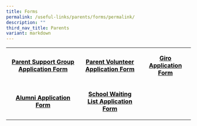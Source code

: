 ```yaml
---
title: Forms
permalink: /useful-links/parents/forms/permalink/
description: ""
third_nav_title: Parents
variant: markdown
---
```

<table width="651">
<tbody>
<tr>
<td width="280" style="text-align: center;">
<p><span style="color: #000000;"><a target="_blank" href="https://form.gov.sg/61a5753de6d4250013fdef77" style="color: #000000;"><strong>Parent Support Group Application Form</strong></a></span></p>
</td>
<td width="206" style="text-align: center;">
<p><span style="color: #000000;"><a target="_blank" href="https://form.gov.sg/64d596987c3c4600110ed7d7" style="color: #000000;"><strong>Parent Volunteer Application Form</strong></a></span></p>
</td>
<td width="156" style="text-align: center;">
<p><span style="color: #000000;"><a target="_blank" href="/files/giro_form.pdf" style="color: #000000;"><strong>Giro Application Form</strong></a></span></p>
</td>
</tr>
<tr>
<td width="280" style="text-align: center;">
<p><span style="color: #000000;"><a target="_blank" href="/files/Alumni_Form.pdf" style="color: #000000;"><strong>Alumni Application Form</strong></a></span></p>
</td>
<td width="206" style="text-align: center;">
<p><span style="color: #000000;"><a target="_blank" href="https://form.gov.sg/62ccd02bc4c917001335b51d" style="color: #000000;"><strong>School Waiting List Application Form</strong></a></span></p>
</td>
<td width="156" style="text-align: center;">
<p>&nbsp;</p>
</td>
</tr>
</tbody>
</table>